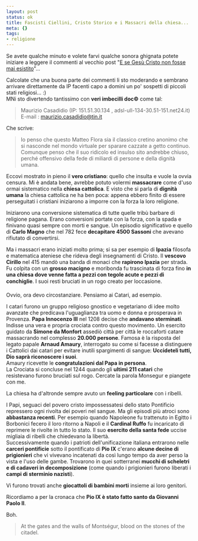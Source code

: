 ```yaml
--- 
layout: post
status: ok
title: Fascisti Ciellini, Cristo Storico e i Massacri della chiesa...
meta: {}
tags: 
- religione
---
```

Se avete qualche minuto e volete farvi qualche sonora ghignata potete iniziare a leggere il commenti al vecchio post "[E se Gesù Cristo non fosse mai esistito][1]"...  
  
Calcolate che una buona parte dei commenti li sto moderando e sembrano arrivare direttamente da IP facenti capo a domini un po' sospetti di piccoli stati religiosi... :)  
MNi sto divertendo tantissimo con **veri imbecilli doc&copy;** come tal:  
  
> Maurizio Casadidio (IP: 151.51.30.134 , adsl-ull-134-30.51-151.net24.it)  
> E-mail : maurizio.casadidio@tin.it  
  
Che scrive:  
  
> Io penso che questo Matteo Flora sia il classico cretino anonimo che si nasconde nel mondo virtuale per sparare cazzate a getto continuo. Comunque penso che il suo ridicolo ed insulso sito andrebbe chiuso, perché offensivo della fede di miliardi di persone e della dignità  umana.  
  
Eccovi mostrato in pieno il **vero cristiano**: quello che insulta e vuole la ovvia censura. Mi è andata bene, avrebbe potuto volermi **massacrare** come d'uso ormai sistematico nella **chiesa cattolica**.  E visto che si parla di **dignità umana** la chiesa cattolica ne ha ben poca: appena ebbero finito di essere perseguitati i cristiani iniziarono a imporre con la forza la loro religione.  
  
Iniziarono una conversione sistematica di tutte quelle tribù barbare di religione pagana. Erano conversioni portate con la forza, con la spada e finivano quasi sempre con morti e sangue. Un episodio significativo e quello di **Carlo Magno** che nel 782 fece **decapitare 4500 Sassoni** che avevano rifiutato di convertirsi.  
  
Ma i massacri erano iniziati molto prima; si sa per esempio di **Ipazia** filosofa e matematica ateniese che rideva degli insegnamenti di Cristo. Il **vescovo Cirillo** nel 415 mandò una banda di monaci che **rapirono Ipazia** per strada. Fu colpita con un **grosso macigno** e moribonda fu trascinata di forza fino **in una chiesa dove venne fatta a pezzi con tegole acute e pezzi di conchiglie**. I suoi resti bruciati in un rogo creato per loccasione.
  
Ovvio, ora devo circostanziare. Pensiamo ai Catari, ad esempio.  
  
I catari furono un gruppo religioso gnostico e vegetariano di idee molto avanzate che predicava l'uguaglianza tra uomo e donna e prosperava in Provenza. **Papa Innocenzo III** nel 1208 decise che **andavano sterminati**.  
Indisse una vera e propria crociata contro questo movimento. Un esercito guidato da **Simone da Monfort** assediò città  per città  le roccaforti catare massacrando nel complesso **20.000 persone**. Famosa è la risposta del legato papale **Arnaud Amaury**, interrogato su come si facesse a distinguere i Cattolici dai catari per evitare inutili spargimenti di sangue: **Uccideteli tutti, Dio saprà  riconoscere i suoi**.  
Amaury ricevette le **congratulazioni dal Papa in persona**.  
La Crociata si concluse nel 1244 quando gli **ultimi 211 catari** che resistevano furono bruciati sul rogo. Cercate la parola Monsegur e piangete con me.  
  
La chiesa ha d'altronde sempre avuto un **feeling particolare** con i ribelli.  
  
I Papi, seguaci del povero cristo impossessatesi dello stato Pontificio repressero ogni rivolta dei poveri nel sangue. Ma gli episodi più atroci sono **abbastanza recenti**. Per esempio quando Napoleone fu trattenuto in Egitto i Borbonici fecero il loro ritorno a Napoli e il **Cardinal Ruffo** fu incaricato di reprimere le rivolte in tutto lo stato. Il suo **esercito della santa fede** uccise migliaia di ribelli che chiedevano la libertà.  
Successivamente quando i patrioti dell'unificazione italiana entrarono nelle **carceri pontificie** sotto il pontificato di **Pio IX** c'erano **alcune decine di prigionieri** che vi vivevano incatenati da così lungo tempo da aver perso la vista e l'uso delle gambe. Trovarono in quei sotterranei **mucchi di scheletri e di cadaveri in decomposizione** (come quando i prigionieri furono liberati i **campi di sterminio nazisti**).  
  
Vi furono trovati anche **giocattoli di bambini morti** insieme ai loro genitori.  
  
Ricordiamo a per la cronaca che **Pio IX è stato fatto santo da Giovanni Paolo II**.  
  
Boh.  
  
> At the gates and the walls of Montségur, blood on the stones of the citadel.  
  
[1]: http://www.lastknight.com/2007/12/25/e-se-gesu-cristo-non-fosse-mai-esistito/ 
